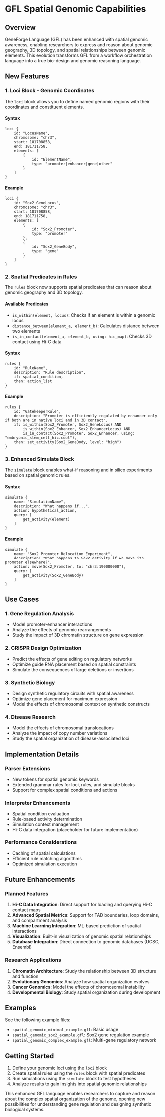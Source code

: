 # GFL Spatial Genomic Capabilities

## Overview

GeneForge Language (GFL) has been enhanced with spatial genomic awareness, enabling researchers to express and reason about genomic geography, 3D topology, and spatial relationships between genomic elements. This evolution transforms GFL from a workflow orchestration language into a true bio-design and genomic reasoning language.

## New Features

### 1. Loci Block - Genomic Coordinates

The `loci` block allows you to define named genomic regions with their coordinates and constituent elements.

#### Syntax
```gfl
loci {
    id: "LocusName",
    chromosome: "chr3",
    start: 181708858,
    end: 181711758,
    elements: [
        {
            id: "ElementName",
            type: "promoter|enhancer|gene|other"
        }
    ]
}
```

#### Example
```gfl
loci {
    id: "Sox2_GeneLocus",
    chromosome: "chr3",
    start: 181708858,
    end: 181711758,
    elements: [
        {
            id: "Sox2_Promoter",
            type: "promoter"
        },
        {
            id: "Sox2_GeneBody",
            type: "gene"
        }
    ]
}
```

### 2. Spatial Predicates in Rules

The `rules` block now supports spatial predicates that can reason about genomic geography and 3D topology.

#### Available Predicates

- `is_within(element, locus)`: Checks if an element is within a genomic locus
- `distance_between(element_a, element_b)`: Calculates distance between two elements
- `is_in_contact(element_a, element_b, using: hic_map)`: Checks 3D contact using Hi-C data

#### Syntax
```gfl
rules {
    id: "RuleName",
    description: "Rule description",
    if: spatial_condition,
    then: action_list
}
```

#### Example
```gfl
rules {
    id: "GatekeeperRule",
    description: "Promoter is efficiently regulated by enhancer only if both are in native loci and in 3D contact",
    if: is_within(Sox2_Promoter, Sox2_GeneLocus) AND
        is_within(Sox2_Enhancer, Sox2_EnhancerLocus) AND
        is_in_contact(Sox2_Promoter, Sox2_Enhancer, using: "embryonic_stem_cell_hic.cool"),
    then: set_activity(Sox2_GeneBody, level: "high")
}
```

### 3. Enhanced Simulate Block

The `simulate` block enables what-if reasoning and in silico experiments based on spatial genomic rules.

#### Syntax
```gfl
simulate {
    name: "SimulationName",
    description: "What happens if...",
    action: hypothetical_action,
    query: [
        get_activity(element)
    ]
}
```

#### Example
```gfl
simulate {
    name: "Sox2_Promoter_Relocation_Experiment",
    description: "What happens to Sox2 activity if we move its promoter elsewhere?",
    action: move(Sox2_Promoter, to: "chr3:190000000"),
    query: [
        get_activity(Sox2_GeneBody)
    ]
}
```

## Use Cases

### 1. Gene Regulation Analysis
- Model promoter-enhancer interactions
- Analyze the effects of genomic rearrangements
- Study the impact of 3D chromatin structure on gene expression

### 2. CRISPR Design Optimization
- Predict the effects of gene editing on regulatory networks
- Optimize guide RNA placement based on spatial constraints
- Simulate the consequences of large deletions or insertions

### 3. Synthetic Biology
- Design synthetic regulatory circuits with spatial awareness
- Optimize gene placement for maximum expression
- Model the effects of chromosomal context on synthetic constructs

### 4. Disease Research
- Model the effects of chromosomal translocations
- Analyze the impact of copy number variations
- Study the spatial organization of disease-associated loci

## Implementation Details

### Parser Extensions
- New tokens for spatial genomic keywords
- Extended grammar rules for loci, rules, and simulate blocks
- Support for complex spatial conditions and actions

### Interpreter Enhancements
- Spatial condition evaluation
- Rule-based activity determination
- Simulation context management
- Hi-C data integration (placeholder for future implementation)

### Performance Considerations
- Caching of spatial calculations
- Efficient rule matching algorithms
- Optimized simulation execution

## Future Enhancements

### Planned Features
1. **Hi-C Data Integration**: Direct support for loading and querying Hi-C contact maps
2. **Advanced Spatial Metrics**: Support for TAD boundaries, loop domains, and compartment analysis
3. **Machine Learning Integration**: ML-based prediction of spatial interactions
4. **Visualization**: Built-in visualization of genomic spatial relationships
5. **Database Integration**: Direct connection to genomic databases (UCSC, Ensembl)

### Research Applications
1. **Chromatin Architecture**: Study the relationship between 3D structure and function
2. **Evolutionary Genomics**: Analyze how spatial organization evolves
3. **Cancer Genomics**: Model the effects of chromosomal instability
4. **Developmental Biology**: Study spatial organization during development

## Examples

See the following example files:
- `spatial_genomic_minimal_example.gfl`: Basic usage
- `spatial_genomic_sox2_example.gfl`: Sox2 gene regulation example
- `spatial_genomic_complex_example.gfl`: Multi-gene regulatory network

## Getting Started

1. Define your genomic loci using the `loci` block
2. Create spatial rules using the `rules` block with spatial predicates
3. Run simulations using the `simulate` block to test hypotheses
4. Analyze results to gain insights into spatial genomic relationships

This enhanced GFL language enables researchers to capture and reason about the complex spatial organization of the genome, opening new possibilities for understanding gene regulation and designing synthetic biological systems.
